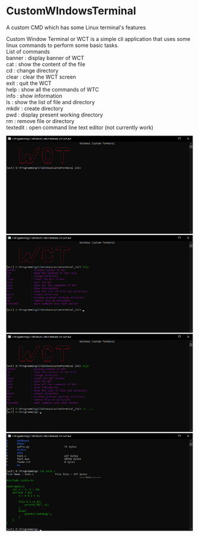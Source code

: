 # CustomWIndowsTerminal
A custom CMD which has some Linux terminal's features

Custom Window Terminal or WCT is a simple cli application that uses some linux commands to perform some basic tasks.\
List of commands\
banner          : display banner of WCT\
cat             : show the content of the file\
cd              : change directory\
clear           : clear the WCT screen\
exit            : quit the WCT\
help            : show all the commands of WTC\
info            : show information\
ls              : show the list of file and directory\
mkdir           : create directory\
pwd             : display present working directory\
rm              : remove file or directory\
textedit        : open command line text editor (not currently work)

![](https://github.com/rakeshkryadav/CustomWIndowsTerminal/blob/main/wct01.png)
![](https://github.com/rakeshkryadav/CustomWIndowsTerminal/blob/main/wct02.png)
![](https://github.com/rakeshkryadav/CustomWIndowsTerminal/blob/main/wct03.png)
![](https://github.com/rakeshkryadav/CustomWIndowsTerminal/blob/main/wct04.png)
